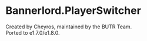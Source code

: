 # Bannerlord.PlayerSwitcher

Created by Cheyros, maintained by the BUTR Team.  
Ported to e1.7.0/e1.8.0.  
